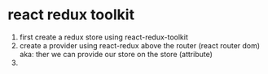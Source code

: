 # react redux toolkit

1. first create a redux store using react-redux-toolkit
2. create a provider using react-redux above the router (react router dom) aka: ther we can provide our store on the store (attribute)
3. 

